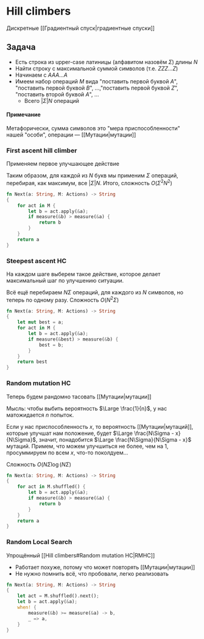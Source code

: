 # Hill climbers
Дискретные [[Градиентный спуск|градиентные спуски]]

## Задача
* Есть строка из upper-case латиницы (алфавитом назовём $\Sigma$) длины $N$
* Найти строку с максимальной суммой символов (т.е. _ZZZ...Z_)
* Начинаем с _AAA...A_
* Имеем набор операций _M_ вида "поставить первой буквой _А_", "поставить первой буквой _B_", ...,"поставить первой буквой _Z_", "поставить второй буквой _A_", ...
	* Всего $|\Sigma|N$ операций

#### Примечание
Метафорически, сумма символов это "мера приспособленности" нашей "особи", операции — [[Мутации|мутации]]

### First ascent hill climber

Применяем первое улучшающее действие

Таким образом, для каждой из $N$ букв мы применим $\Sigma$ операций, перебирая, как максимум, все $|\Sigma|N$. Итого, сложность $O(\Sigma^2N^2)$

```rust
fn Next(a: String, M: Actions) -> String
{
	for act in M {
		let b = act.apply(&a);
		if measure(&b) > measure(&a) {
			return b
		}
	}
	return a
}
```

### Steepest ascent HC

На каждом шаге выберем такое действие, которое делает максимальный шаг по улучшению ситуации.

Всё ещё перебираем $N\Sigma$ операций, для каждого из $N$ символов, но теперь по одному разу. Сложность $O(N^2\Sigma)$

```rust
fn Next(a: String, M: Actions) -> String
{
	let mut best = a;
	for act in M {
		let b = act.apply(&a);
		if measure(&best) > measure(&b) {
			best = b;
		}
	}
	return best
}
```

### Random mutation HC

Теперь будем рандомно тасовать [[Мутации|мутации]] 

Мысль: чтобы выбить вероятность $\Large \frac{1}{n}$, у нас матожидается $n$ попыток.

Если у нас приспособленность $x$, то вероятность [[Мутации|мутаций]], которые улучшат нам положение, будет $\Large \frac{N\Sigma - x}{N\Sigma}$, значит, понадобится $\Large \frac{N\Sigma}{N\Sigma - x}$ мутаций. Примем, что можем улучшиться не более, чем на 1, просуммируем по всем $x$, что-то поколдуем... 

Сложность $O(N\Sigma \log(N\Sigma)$

```rust
fn Next(a: String, M: Actions) -> String
{
	for act in M.shuffled() {
		let b = act.apply(&a);
		if measure(&b) > measure(&a) {
			return b
		}
	}
	return a
}
```

### Random Local Search
Упрощённый [[Hill climbers#Random mutation HC|RMHC]]

* Работает похуже, потому что может повторять [[Мутации|мутации]]
* Не нужно помнить всё, что пробовали, легко реализовать

```rust
fn Next(a: String, M: Actions) -> String
{
	let act = M.shuffled().next();
	let b = act.apply(&a);
	when! {
		measure(&b) >= measure(&a) -> b,
		_ => a,
	}
}
```